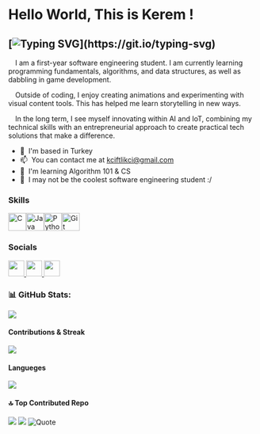 Hello World, This is Kerem !
============================

[![Typing SVG](https://readme-typing-svg.demolab.com?font=Fira+Code&size=17&duration=3000&pause=2000&color=59CFF7&width=435&lines=The+coolest+software+engineering+student.)](https://git.io/typing-svg)
----------------------------------------

  &emsp;I am a first-year software engineering student. I am currently learning programming fundamentals, algorithms, and data structures, as well as dabbling in game development. 
  
  &emsp;Outside of coding, I enjoy creating animations and experimenting with visual content tools. This has helped me learn storytelling in new ways. 
  
  &emsp;In the long term, I see myself innovating within AI and IoT, combining my technical skills with an entrepreneurial approach to create practical tech solutions that make a difference.

* 🧭  I'm based in Turkey
* 📫  You can contact me at [kciftlikci@gmail.com](mailto:kciftlikci@gmail.com)
* 🌱  I'm learning Algorithm 101 & CS
* 🌟  I may not be the coolest software engineering student  :/

### Skills


<p align="left">
<a href="https://docs.microsoft.com/en-us/cpp/?view=msvc-170" target="_blank" rel="noreferrer"><img src="https://raw.githubusercontent.com/danielcranney/readme-generator/main/public/icons/skills/c-colored.svg" width="36" height="36" alt="C" /></a><a href="https://www.oracle.com/java/" target="_blank" rel="noreferrer"><img src="https://raw.githubusercontent.com/danielcranney/readme-generator/main/public/icons/skills/java-colored.svg" width="36" height="36" alt="Java" /></a><a href="https://www.python.org/" target="_blank" rel="noreferrer"><img src="https://raw.githubusercontent.com/danielcranney/readme-generator/main/public/icons/skills/python-colored.svg" width="36" height="36" alt="Python" /></a><a href="https://git-scm.com/" target="_blank" rel="noreferrer"><img src="https://raw.githubusercontent.com/danielcranney/readme-generator/main/public/icons/skills/git-colored.svg" width="36" height="36" alt="Git" /></a>
</p>


### Socials

<p align="left"> <a href="https://www.github.com/KeremErkut" target="_blank" rel="noreferrer"> <picture> <source media="(prefers-color-scheme: dark)" srcset="https://raw.githubusercontent.com/danielcranney/readme-generator/main/public/icons/socials/github-dark.svg" /> <source media="(prefers-color-scheme: light)" srcset="https://raw.githubusercontent.com/danielcranney/readme-generator/main/public/icons/socials/github.svg" /> <img src="https://raw.githubusercontent.com/danielcranney/readme-generator/main/public/icons/socials/github.svg" width="32" height="32" /> </picture> </a> <a href="https://www.linkedin.com/in/kerem-erkut-çiftlikçi-150345329/" target="_blank" rel="noreferrer"> <picture> <source media="(prefers-color-scheme: dark)" srcset="https://raw.githubusercontent.com/danielcranney/readme-generator/main/public/icons/socials/linkedin-dark.svg" /> <source media="(prefers-color-scheme: light)" srcset="https://raw.githubusercontent.com/danielcranney/readme-generator/main/public/icons/socials/linkedin.svg" /> <img src="https://raw.githubusercontent.com/danielcranney/readme-generator/main/public/icons/socials/linkedin.svg" width="32" height="32" /> </picture> </a> <a href="https://www.youtube.com/@keremerkut8100" target="_blank" rel="noreferrer"> <picture> <source media="(prefers-color-scheme: dark)" srcset="https://raw.githubusercontent.com/danielcranney/readme-generator/main/public/icons/socials/youtube-dark.svg" /> <source media="(prefers-color-scheme: light)" srcset="https://raw.githubusercontent.com/danielcranney/readme-generator/main/public/icons/socials/youtube.svg" /> <img src="https://raw.githubusercontent.com/danielcranney/readme-generator/main/public/icons/socials/youtube.svg" width="32" height="32" /> </picture> </a></p>



### 📊 GitHub Stats:
![](https://github-readme-stats.vercel.app/api?username=KeremErkut&theme=github_dark&hide_border=true&include_all_commits=true&count_private=false)<br/>
#### Contributions & Streak
![](https://github-readme-streak-stats.herokuapp.com/?user=KeremErkut&theme=github_dark&hide_border=true)<br/>
####  Langueges
![](https://github-readme-stats.vercel.app/api/top-langs/?username=KeremErkut&theme=github_dark&hide_border=true&include_all_commits=true&count_private=false&layout=compact)

#### 🔝 Top Contributed Repo
![](https://github-contributor-stats.vercel.app/api?username=KeremErkut&limit=5&theme=github_dark&combine_all_yearly_contributions=true)
[![](https://visitcount.itsvg.in/api?id=KeremErkut&icon=5&color=1)](https://visitcount.itsvg.in)
![Quote](https://github-readme-quotes-bay.vercel.app/quote?theme=dark&layout=default)




